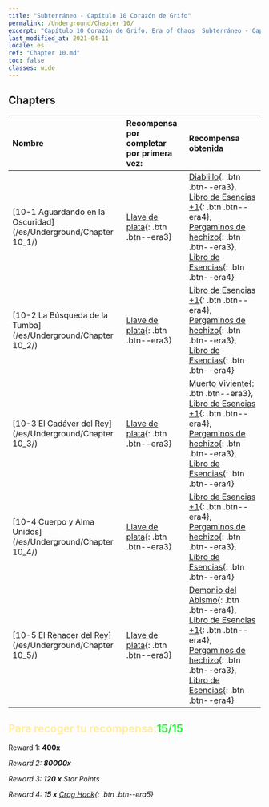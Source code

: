 ```yaml
---
title: "Subterráneo - Capítulo 10 Corazón de Grifo"
permalink: /Underground/Chapter 10/
excerpt: "Capítulo 10 Corazón de Grifo. Era of Chaos  Subterráneo - Capítulo 10. Corazón de Grifo"
last_modified_at: 2021-04-11
locale: es
ref: "Chapter 10.md"
toc: false
classes: wide
---
```


## Chapters

  | Nombre |  Recompensa por completar por primera vez: | Recompensa obtenida |
  |:------------|:------------|:------------| 
  | [10-1 Aguardando en la Oscuridad](/es/Underground/Chapter 10_1/) | [Llave de plata](/es/Items/con_693/){: .btn .btn--era3} | [Diablillo](/es/Items/unt_226/){: .btn .btn--era3}, [Libro de Esencias +1](/es/Items/mat_46/){: .btn .btn--era4}, [Pergaminos de hechizo](/es/Items/con_694/){: .btn .btn--era3}, [Libro de Esencias](/es/Items/mat_39/){: .btn .btn--era4} |
  | [10-2 La Búsqueda de la Tumba](/es/Underground/Chapter 10_2/) | [Llave de plata](/es/Items/con_693/){: .btn .btn--era3} | [Libro de Esencias +1](/es/Items/mat_46/){: .btn .btn--era4}, [Pergaminos de hechizo](/es/Items/con_694/){: .btn .btn--era3}, [Libro de Esencias](/es/Items/mat_39/){: .btn .btn--era4} |
  | [10-3 El Cadáver del Rey](/es/Underground/Chapter 10_3/) | [Llave de plata](/es/Items/con_693/){: .btn .btn--era3} | [Muerto Viviente](/es/Items/unt_209/){: .btn .btn--era3}, [Libro de Esencias +1](/es/Items/mat_46/){: .btn .btn--era4}, [Pergaminos de hechizo](/es/Items/con_694/){: .btn .btn--era3}, [Libro de Esencias](/es/Items/mat_39/){: .btn .btn--era4} |
  | [10-4 Cuerpo y Alma Unidos](/es/Underground/Chapter 10_4/) | [Llave de plata](/es/Items/con_693/){: .btn .btn--era3} | [Libro de Esencias +1](/es/Items/mat_46/){: .btn .btn--era4}, [Pergaminos de hechizo](/es/Items/con_694/){: .btn .btn--era3}, [Libro de Esencias](/es/Items/mat_39/){: .btn .btn--era4} |
  | [10-5 El Renacer del Rey](/es/Underground/Chapter 10_5/) | [Llave de plata](/es/Items/con_693/){: .btn .btn--era3} | [Demonio del Abismo](/es/Items/unt_230/){: .btn .btn--era4}, [Libro de Esencias +1](/es/Items/mat_46/){: .btn .btn--era4}, [Pergaminos de hechizo](/es/Items/con_694/){: .btn .btn--era3}, [Libro de Esencias](/es/Items/mat_39/){: .btn .btn--era4} |


## <span style="color: #ffeea0">Para recoger tu recompensa:</span><span style="color: #27f73a">15/15</span>

 Reward 1:  **400x** <i class="fas fa-gem"/>

 Reward 2:  **80000x** <i class="fas fa-coins"/>

 Reward 3: **120 x** Star Points

 Reward 4: **15 x** [Crag Hack](/es/Items/her_375/){: .btn .btn--era5}

